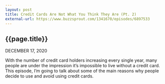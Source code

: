 ```yaml
---
layout: post
title: Credit Cards Are Not What You Think They Are (Pt. 2)
external-url: https://www.buzzsprout.com/1341670/episodes/6897533
---
```


## {{page.title}}

DECEMBER 17, 2020

With the number of credit card holders increasing every single year, many people are under the impression it’s impossible to live without a credit card. This episode, I’m going to talk about some of the main reasons why people decide to use and avoid using credit cards.

<div id="buzzsprout-player-6897533"></div>
<script src="https://www.buzzsprout.com/1341670/6897533-credit-cards-are-not-what-you-think-they-are-pt-2.js?container_id=buzzsprout-player-6897533&player=small" type="text/javascript" charset="utf-8"></script>
